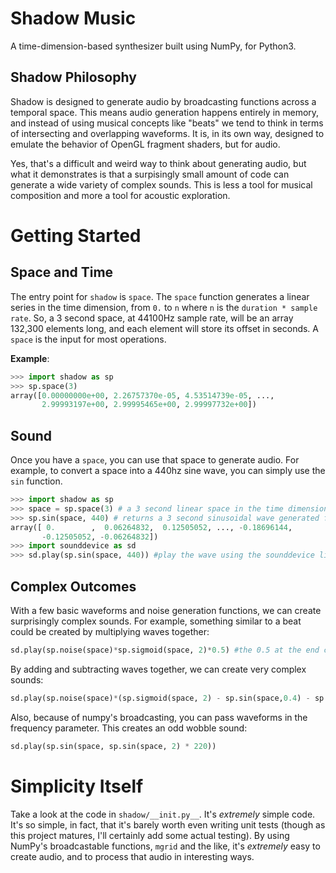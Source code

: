 # Shadow Music
A time-dimension-based synthesizer built using NumPy, for Python3.

## Shadow Philosophy
Shadow is designed to generate audio by broadcasting functions across a temporal space. This means audio generation happens entirely in memory, and instead of using musical concepts like "beats" we tend to think in terms of intersecting and overlapping waveforms. It is, in its own way, designed to emulate the behavior of OpenGL fragment shaders, but for audio.

Yes, that's a difficult and weird way to think about generating audio, but what it demonstrates is that a surpisingly small amount of code can generate a wide variety of complex sounds. This is less a tool for musical composition and more a tool for acoustic exploration.

# Getting Started
## Space and Time
The entry point for `shadow` is `space`. The `space` function generates a linear series in the time dimension, from `0.` to `n` where `n` is the `duration * sample rate`. So, a 3 second space, at 44100Hz sample rate, will be an array 132,300 elements long, and each element will store its offset in seconds. A `space` is the input for most operations.

**Example**:
```python
>>> import shadow as sp
>>> sp.space(3)
array([0.00000000e+00, 2.26757370e-05, 4.53514739e-05, ...,
       2.99993197e+00, 2.99995465e+00, 2.99997732e+00])
```

## Sound
Once you have a `space`, you can use that space to generate audio. For example, to convert a space into a 440hz sine wave, you can simply use the `sin` function.

```python
>>> import shadow as sp
>>> space = sp.space(3) # a 3 second linear space in the time dimension
>>> sp.sin(space, 440) # returns a 3 second sinusoidal wave generated from that space
array([ 0.        ,  0.06264832,  0.12505052, ..., -0.18696144,
       -0.12505052, -0.06264832])
>>> import sounddevice as sd
>>> sd.play(sp.sin(space, 440)) #play the wave using the sounddevice library
```

## Complex Outcomes
With a few basic waveforms and noise generation functions, we can create surprisingly complex sounds. For example, something similar to a beat could be created by multiplying waves together:

```python
sd.play(sp.noise(space)*sp.sigmoid(space, 2)*0.5) #the 0.5 at the end controls the overall amplitude of the wave
```

By adding and subtracting waves together, we can create very complex sounds:

```python
sd.play(sp.noise(space)*(sp.sigmoid(space, 2) - sp.sin(space,0.4) - sp.sin(space,0.25,1)) + sp.sin(space, 440)*(sp.sin(space,3)-sp.sin(space,4.25)) + sp.sin(space,310)*(sp.sin(space,3,1.254))) #complex beat
```

Also, because of numpy's broadcasting, you can pass waveforms in the frequency parameter. This creates an odd wobble sound:

```python
sd.play(sp.sin(space, sp.sin(space, 2) * 220))
```

# Simplicity Itself
Take a look at the code in `shadow/__init.py__`. It's *extremely* simple code. It's so simple, in fact, that it's barely worth even writing unit tests (though as this project matures, I'll certainly add some actual testing). By using NumPy's broadcastable functions, `mgrid` and the like, it's *extremely* easy to create audio, and to process that audio in interesting ways.